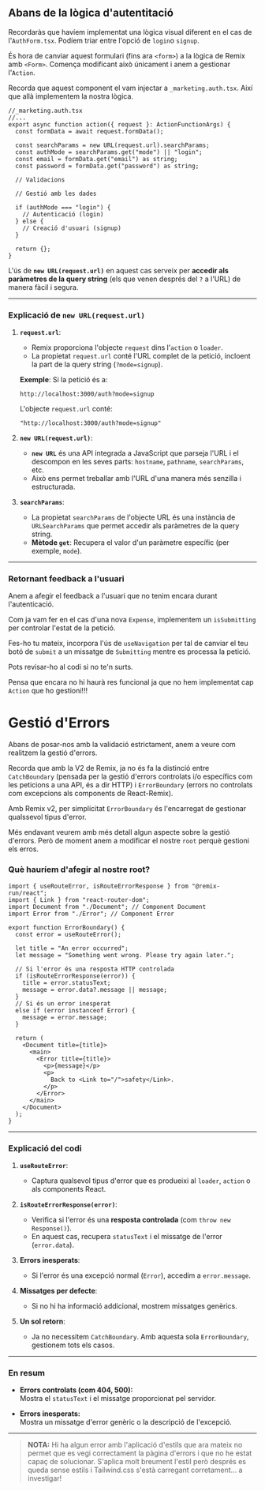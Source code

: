 
## Abans de la lògica d'autentitació

Recordaràs que havíem implementat una lògica visual diferent en el cas de l'`AuthForm.tsx`. Podíem triar entre l'opció de `login`o `signup`. 

És hora de canviar aquest formulari (fins ara `<form>`) a la lògica de Remix amb `<Form>`. Comença modificant això únicament i anem a gestionar l'`Action`.  

Recorda que aquest component el vam injectar a `_marketing.auth.tsx`. Així que allà implementem la nostra lògica. 

```tsx
//_marketing.auth.tsx
//...
export async function action({ request }: ActionFunctionArgs) {
  const formData = await request.formData();

  const searchParams = new URL(request.url).searchParams;
  const authMode = searchParams.get("mode") || "login";
  const email = formData.get("email") as string;
  const password = formData.get("password") as string;

  // Validacions

  // Gestió amb les dades

  if (authMode === "login") {
    // Autenticació (login)
  } else {
    // Creació d'usuari (signup)
  }

  return {};
}
```
L'ús de **`new URL(request.url)`** en aquest cas serveix per **accedir als paràmetres de la query string** (els que venen després del `?` a l'URL) de manera fàcil i segura.

---

### **Explicació de `new URL(request.url)`**

1. **`request.url`**:
   - Remix proporciona l'objecte `request` dins l'`action` o `loader`.
   - La propietat `request.url` conté l'URL complet de la petició, incloent la part de la query string (`?mode=signup`).

   **Exemple**:
   Si la petició és a:
   ```
   http://localhost:3000/auth?mode=signup
   ```
   L'objecte `request.url` conté:
   ```text
   "http://localhost:3000/auth?mode=signup"
   ```

2. **`new URL(request.url)`**:
   - **`new URL`** és una API integrada a JavaScript que parseja l'URL i el descompon en les seves parts: `hostname`, `pathname`, `searchParams`, etc.
   - Això ens permet treballar amb l'URL d'una manera més senzilla i estructurada.

3. **`searchParams`**:
   - La propietat `searchParams` de l'objecte URL és una instància de `URLSearchParams` que permet accedir als paràmetres de la query string.
   - **Mètode `get`**: Recupera el valor d'un paràmetre específic (per exemple, `mode`).

---

### Retornant feedback a l'usuari

Anem a afegir el feedback a l'usuari que no tenim encara durant l'autenticació. 

Com ja vam fer en el cas d'una nova `Expense`, implementem un `isSubmitting` per controlar l'estat de la petició. 

Fes-ho tu mateix, incorpora l'ús de `useNavigation` per tal de canviar el teu botó de `submit` a un missatge de `Submitting` mentre es processa la petició.

Pots revisar-ho al codi si no te'n surts. 

Pensa que encara no hi haurà res funcional ja que no hem implementat cap `Action` que ho gestioni!!!

# Gestió d'Errors

Abans de posar-nos amb la validació estrictament, anem a veure com realitzem la gestió d'errors. 

Recorda que amb la V2 de Remix, ja no és fa la distinció entre `CatchBoundary` (pensada per la gestió d'errors controlats i/o específics com les peticions a una API, és a dir HTTP) i `ErrorBoundary` (errors no controlats com excepcions als components de React-Remix).

Amb Remix v2, per simplicitat `ErrorBoundary` és l'encarregat de gestionar qualssevol tipus d'error. 

Més endavant veurem amb més detall algun aspecte sobre la gestió d'errors. Però de moment anem a modificar el nostre `root` perquè gestioni els erros. 


### Què hauríem d'afegir al nostre root?

```tsx
import { useRouteError, isRouteErrorResponse } from "@remix-run/react";
import { Link } from "react-router-dom";
import Document from "./Document"; // Component Document
import Error from "./Error"; // Component Error

export function ErrorBoundary() {
  const error = useRouteError();

  let title = "An error occurred";
  let message = "Something went wrong. Please try again later.";

  // Si l'error és una resposta HTTP controlada
  if (isRouteErrorResponse(error)) {
    title = error.statusText;
    message = error.data?.message || message;
  } 
  // Si és un error inesperat
  else if (error instanceof Error) {
    message = error.message;
  }

  return (
    <Document title={title}>
      <main>
        <Error title={title}>
          <p>{message}</p>
          <p>
            Back to <Link to="/">safety</Link>.
          </p>
        </Error>
      </main>
    </Document>
  );
}
```

---

### **Explicació del codi**

1. **`useRouteError`**:
   - Captura qualsevol tipus d'error que es produeixi al `loader`, `action` o als components React.

2. **`isRouteErrorResponse(error)`**:
   - Verifica si l'error és una **resposta controlada** (com `throw new Response()`).
   - En aquest cas, recupera `statusText` i el missatge de l'error (`error.data`).

3. **Errors inesperats**:
   - Si l'error és una excepció normal (`Error`), accedim a `error.message`.

4. **Missatges per defecte**:
   - Si no hi ha informació addicional, mostrem missatges genèrics.

5. **Un sol retorn**:
   - Ja no necessitem `CatchBoundary`. Amb aquesta sola `ErrorBoundary`, gestionem tots els casos.

---

### **En resum**

- **Errors controlats (com 404, 500):**  
   Mostra el `statusText` i el missatge proporcionat pel servidor.

- **Errors inesperats:**  
   Mostra un missatge d'error genèric o la descripció de l'excepció.

---

> **NOTA:** Hi ha algun error amb l'aplicació d'estils que ara mateix no permet que es vegi correctament la pàgina d'errors i que no he estat capaç de solucionar. S'aplica molt breument l'estil però després es queda sense estils i Tailwind.css s'està carregant corretament... a investigar!